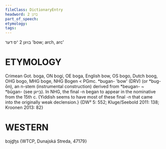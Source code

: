 ```yaml
---
fileClass: DictionaryEntry
headword: בויגן 2
part_of_speech: 
etymology: 
tags: 
---
```

בויגן 2
־ס
דער
'bow; arch, arc'

ETYMOLOGY
===========
Crimean Got. boga, ON bogi, OE boga, English bow, OS bogo, Dutch boog, OHG bogo, MHG boge,  NHG Bogen < PGmc. *bugan- 'bow' (DRV) (or *bug-ōn), an n-stem (instrumental construction) derived from *beugan- ~ *būgan- (see בייגן).
In NHG, the final -n began to appear in the nominative from the 15th c. {Yiddish seems to have most of these final -n that came into the originally weak declension.} 
{DW² 5: 552; Kluge/Seebold 2011: 138; Kroonen 2013: 82}

WESTERN
========

bɔjg͡ŋs {WTCP, Dunajská Streda, 47179}

